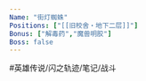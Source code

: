 ```yaml
---
Name: "街灯蜘蛛"
Positions: ["[[旧校舍‧地下二层]]"]
Bonus: ["解毒药","魔兽明胶"]
Boss: false
---
```


#英雄传说/闪之轨迹/笔记/战斗